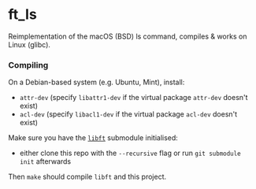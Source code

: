 # ft_ls

Reimplementation of the macOS (BSD) ls command, compiles & works on Linux (glibc).

### Compiling

On a Debian-based system (e.g. Ubuntu, Mint), install:
- `attr-dev` (specify `libattr1-dev` if the virtual package `attr-dev` doesn't exist)
- `acl-dev` (specify `libacl1-dev` if the virtual package `acl-dev` doesn't exist)

Make sure you have the [`libft`](https://github.com/Walkman100/42_libft) submodule initialised:
- either clone this repo with the `--recursive` flag or run `git submodule init` afterwards

Then `make` should compile `libft` and this project.
